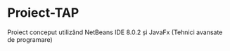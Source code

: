 # Proiect-TAP
Proiect conceput utilizând NetBeans IDE 8.0.2 și JavaFx (Tehnici avansate de programare)

